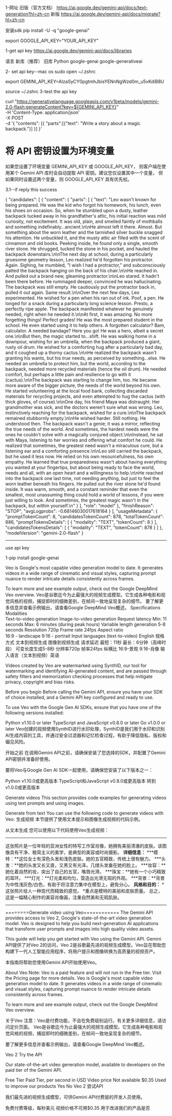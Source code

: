 1-网址
旧版（官方文档）
https://ai.google.dev/gemini-api/docs/text-generation?hl=zh-cn
新版
https://ai.google.dev/gemini-api/docs/migrate?hl=zh-cn

安装sdk
pip install -U -q "google-genai"

export GOOGLE_API_KEY="YOUR_API_KEY"

1-get api key
https://ai.google.dev/gemini-api/docs/libraries

语言	新库（推荐）	旧库
Python	google-genai	google-generativeai

2- set api key--mac os
sudo open ~/.zshrc

export GEMINI_API_KEY=AIzaSyCY0pgtmhJbisYENnNgWzd0m_u5vKdiB8U

source ~/.zshrc
3-test the api key

  curl "https://generativelanguage.googleapis.com/v1beta/models/gemini-2.0-flash:generateContent?key=${GEMINI_API_KEY}" \
    -H 'Content-Type: application/json' \
    -X POST \
    -d '{
      "contents": [{
        "parts":[{"text": "Write a story about a magic backpack."}]
        }]
       }'

# 将 API 密钥设置为环境变量
如果您设置了环境变量 GEMINI_API_KEY 或 GOOGLE_API_KEY，
则客户端在使用某个 Gemini API 库时会自动提取 API 密钥。建议您仅设置其中一个变量，
但如果同时设置这两个变量，则 GOOGLE_API_KEY 具有优先权。


3.1--if reply this success

{
  "candidates": [
    {
      "content": {
        "parts": [
          {
            "text": "Leo wasn't known for being prepared. He was the kid who forgot his homework, his lunch, even his shoes on occasion. So, when he stumbled upon a dusty, leather backpack tucked away in his grandfather's attic, his initial reaction was mild curiosity, not excitement. It was old, plain, and smelled faintly of mothballs and something indefinably…ancient.\n\nHe almost left it there. Almost. But something about the worn leather and the tarnished silver buckle snagged his attention. He unbuckled it, and the musty attic air filled with the scent of cinnamon and old books. Peeking inside, he found only a single, smooth river stone. He shrugged, tucked the stone in his pocket, and hauled the backpack downstairs.\n\nThe next day at school, during a particularly gruesome geometry lesson, Leo realized he'd forgotten his protractor. Again. Sighing, he mumbled, \"I wish I had a protractor,\" and subconsciously patted the backpack hanging on the back of his chair.\n\nHe reached in. And pulled out a brand new, gleaming protractor.\n\nLeo stared. It hadn't been there before. He rummaged deeper, convinced he was hallucinating. The backpack was still empty. He cautiously put the protractor back in, pulled it out again. Same result.\n\nOver the next few days, Leo experimented. He wished for a pen when his ran out of ink. Poof, a pen. He longed for a snack during a particularly long science lesson. Presto, a perfectly ripe apple. The backpack manifested whatever he genuinely needed, right when he needed it.\n\nAt first, it was amazing. No more forgetting things! Perfect grades! He was the most prepared student in the school. He even started using it to help others. A forgotten calculator? Bam, calculator. A needed bandage? Here you go! He was a hero, albeit a secret one.\n\nBut then, the magic started to…shift. He was walking home in a downpour, wishing for an umbrella, when the backpack produced a giant, rusty oil drum. He wished for a comforting hug after a particularly bad day, and it coughed up a thorny cactus.\n\nHe realized the backpack wasn't granting his wants, but his *true* needs, as perceived by something…else. He needed an umbrella to protect him, but the world, according to the backpack, needed more recycled materials (hence the oil drum). He needed comfort, but perhaps a little pain and resilience to go with it (cactus).\n\nThe backpack was starting to change him, too. He became more aware of the bigger picture, the needs of the world beyond his own. He started volunteering at the local food bank, collecting discarded materials for recycling projects, and even attempted to hug the cactus (with thick gloves, of course).\n\nOne day, his friend Maya was distraught. Her grandmother was sick, and the doctors weren't sure what was wrong. Leo, instinctively reaching for the backpack, wished for a cure.\n\nThe backpack remained stubbornly empty.\n\nHe wished harder. Still nothing. He understood then. The backpack wasn't a genie; it was a mirror, reflecting the true needs of the world. And sometimes, the hardest needs were the ones he couldn't solve with a magically conjured object.\n\nInstead, he sat with Maya, listening to her worries and offering what comfort he could. He realized that sometimes, the greatest need wasn't a miraculous cure, but a listening ear and a comforting presence.\n\nLeo still carried the backpack, but he used it less now. He relied on his own resourcefulness, his own empathy. He learned that true preparedness wasn't about having everything you wanted at your fingertips, but about being ready to face the world, needs and all, with an open heart and a willingness to help.\n\nHe reached into the backpack one last time, not needing anything, but just to feel the worn leather beneath his fingers. He pulled out the river stone he'd found inside. It was warm, smooth, and a constant reminder that even the smallest, most unassuming thing could hold a world of lessons, if you were just willing to look. And sometimes, the greatest magic wasn't in the backpack, but within yourself.\n"
          }
        ],
        "role": "model"
      },
      "finishReason": "STOP",
      "avgLogprobs": -0.68146030017618164
    }
  ],
  "usageMetadata": {
    "promptTokenCount": 8,
    "candidatesTokenCount": 878,
    "totalTokenCount": 886,
    "promptTokensDetails": [
      {
        "modality": "TEXT",
        "tokenCount": 8
      }
    ],
    "candidatesTokensDetails": [
      {
        "modality": "TEXT",
        "tokenCount": 878
      }
    ]
  },
  "modelVersion": "gemini-2.0-flash"
}

--------------------
use api key

1-pip install google-genai

Veo is Google's most capable video generation model to date. It generates videos in a wide range of cinematic and visual styles, capturing prompt nuance to render intricate details consistently across frames.

To learn more and see example output, check out the Google DeepMind Veo overview.
Veo是谷歌迄今为止最强大的视频生成模型。它生成各种电影和视觉风格的视频，捕捉即时的细微差别，在帧间一致地呈现复杂的细节。
要了解更多信息并查看示例输出，请查看Google DeepMind Veo概述。
Specifications
Modalities	
Text-to-video generation
Image-to-video generation
Request latency	
Min: 11 seconds
Max: 6 minutes (during peak hours)
Variable length generation	5-8 seconds
Resolution	720p
Frame rate	24fps
Aspect ratio	
16:9 - landscape
9:16 - portrait
Input languages (text-to-video)	English
规格
方式
文本到视频生成
图像到视频生成
请求延迟
最短：11秒
最长：6分钟（高峰时段）
可变长度生成5-8秒
分辨率720p
帧率24fps
纵横比
16:9-景观
9:16-肖像
输入语言（文本到视频）英语

Videos created by Veo are watermarked using SynthID, our tool for watermarking and identifying AI-generated content, and are passed through safety filters and memorization checking processes that help mitigate privacy, copyright and bias risks.

Before you begin
Before calling the Gemini API, ensure you have your SDK of choice installed, and a Gemini API key configured and ready to use.

To use Veo with the Google Gen AI SDKs, ensure that you have one of the following versions installed:

Python v1.10.0 or later
TypeScript and JavaScript v0.8.0 or later
Go v1.0.0 or later
Veo创建的视频使用SynthID进行水印处理，SynthID是我们用于水印和识别AI生成内容的工具，并通过安全过滤器和记忆检查过程，有助于降低隐私、版权和偏见风险。

开始之前
在调用Gemini API之前，请确保安装了您选择的SDK，并配置了Gemini API密钥并准备好使用。

要将Veo与Google Gen AI SDK一起使用，请确保您安装了以下版本之一：

Python v1.10.0或更高版本
TypeScript和JavaScript v0.8.0或更高版本
转到v1.0.0或更高版本

Generate videos
This section provides code examples for generating videos using text prompts and using images.

Generate from text
You can use the following code to generate videos with Veo:
生成视频
本节提供了使用文本提示和图像生成视频的代码示例。

从文本生成
您可以使用以下代码使用Veo生成视频：



---------
[//]: # (ssss)
这张照片是一位年轻的亚洲女性的特写工作室肖像，她拥有美丽清澈的皮肤。该图像具有干净、极简主义的美学，是典型的美容或时尚摄影。
**详细信息：**
***模特：**这位女士有深色头发和浅色皮肤。她的五官精致，传统上很有魅力。
***头发：**她的头发又长又直，又黑又有光泽。几缕头发垂在她的脸上。
***妆容：**她化着自然的妆，突出了自己的五官，嘴唇光滑。
***珠宝：**她有一个小巧精致的耳环。
***灯光：**灯光柔和均匀，营造出光滑无瑕的外观。
***背景：**背景为中性浅灰色/白色，有助于将注意力集中在模型上，避免分心。
**风格和目的：**
*这张照片给人一种现代而精致的感觉。
*重点是模特的美丽和皮肤质量。
总之，这是一幅精心制作的美容肖像画，注重自然美和无瑕肌肤。

------------
========Generate video using Veo============
The Gemini API provides access to Veo 2, Google's state-of-the-art video generation model. Veo is designed to help you build next-generation AI applications that transform user prompts and images into high quality video assets.

This guide will help you get started with Veo using the Gemini API.
Gemini API提供了对Veo 2的访问，Veo 2是谷歌最先进的视频生成模型。Veo旨在帮助您构建下一代人工智能应用程序，将用户提示和图像转换为高质量的视频资产。

本指南将帮助您使用Gemini API开始使用Veo。

About Veo
Note: Veo is a paid feature and will not run in the Free tier. Visit the Pricing page for more details.
Veo is Google's most capable video generation model to date. It generates videos in a wide range of cinematic and visual styles, capturing prompt nuance to render intricate details consistently across frames.

To learn more and see example output, check out the Google DeepMind Veo overview.

关于Veo
注意：Veo是付费功能，不会在免费级别运行。有关更多详细信息，请访问定价页面。
Veo是谷歌迄今为止最强大的视频生成模型。它生成各种电影和视觉风格的视频，捕捉即时的细微差别，在帧间一致地呈现复杂的细节。

要了解更多信息并查看示例输出，请查看Google DeepMind Veo概述。


Veo 2
Try the API

Our state-of-the-art video generation model, available to developers on the paid tier of the Gemini API.

Free Tier	Paid Tier, per second in USD
Video price	Not available	$0.35
Used to improve our products	Yes	No
Veo 2
尝试API

我们最先进的视频生成模型，可供Gemini API付费层的开发人员使用。

免费付费等级，每秒美元
视频价格不可用$0.35
用于改进我们的产品是否
